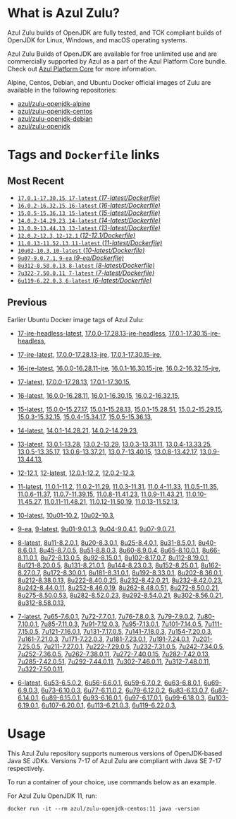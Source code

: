 What is Azul Zulu? 
======================================

Azul Zulu builds of OpenJDK are fully tested, and TCK compliant builds of OpenJDK for Linux, Windows, and macOS operating systems.

Azul Zulu Builds of OpenJDK are available for free unlimited use and are commercially supported by Azul as a part of the Azul Platform Core bundle.
Check out [Azul Platform Core][3] for more information.

Alpine, Centos, Debian, and Ubuntu Docker official images of Zulu are available in the following repositories:

  * [azul/zulu-openjdk-alpine][4]
  * [azul/zulu-openjdk-centos][5]
  * [azul/zulu-openjdk-debian][6]
  * [azul/zulu-openjdk][7]

Tags and `Dockerfile` links
===========================

Most Recent
-----------
 
   * [`17.0.1-17.30.15`, `17-latest` (*17-latest/Dockerfile)*][10]
   * [`16.0.2-16.32.15`, `16-latest` (*16-latest/Dockerfile)*][19]
   * [`15.0.5-15.36.13`, `15-latest` (*15-latest/Dockerfile)*][27]
   * [`14.0.2-14.29.23`, `14-latest` (*14-latest/Dockerfile)*][35]
   * [`13.0.9-13.44.13`, `13-latest` (*13-latest/Dockerfile)*][38]
   * [`12.0.2-12.3`, `12-12.1` (*12-12.1/Dockerfile)*][48]
   * [`11.0.13-11.52.13`, `11-latest` (*11-latest/Dockerfile)*][52]
   * [`10u02-10.3`, `10-latest` (*10-latest/Dockerfile)*][66]
   * [`9u07-9.0.7.1`, `9-ea` (*9-ea/Dockerfile)*][69]
   * [`8u312-8.58.0.13`, `8-latest` (*8-latest/Dockerfile)*][74]
   * [`7u322-7.50.0.11`, `7-latest` (*7-latest/Dockerfile)*][111]
   * [`6u119-6.22.0.3`, `6-latest` (*6-latest/Dockerfile)*][144]

Previous
--------

Earlier Ubuntu Docker image tags of Azul Zulu:

  * [17-jre-headless-latest][16],
  [17.0.0-17.28.13-jre-headless][17],
  [17.0.1-17.30.15-jre-headless][18],
  
  * [17-jre-latest][11],
  [17.0.0-17.28.13-jre][14],
  [17.0.1-17.30.15-jre][15],
  
  * [16-jre-latest][20],
  [16.0.0-16.28.11-jre][24],
  [16.0.1-16.30.15-jre][25],
  [16.0.2-16.32.15-jre][26],
  
  * [17-latest][10],
  [17.0.0-17.28.13][12],
  [17.0.1-17.30.15][13],
  
  * [16-latest][19],
  [16.0.0-16.28.11][21],
  [16.0.1-16.30.15][22],
  [16.0.2-16.32.15][23],
  
  * [15-latest][27],
  [15.0.0-15.27.17][28],
  [15.0.1-15.28.13][29],
  [15.0.1-15.28.51][30],
  [15.0.2-15.29.15][31],
  [15.0.3-15.32.15][32],
  [15.0.4-15.34.17][33],
  [15.0.5-15.36.13][34],
  
  * [14-latest][35],
  [14.0.1-14.28.21][36],
  [14.0.2-14.29.23][37],
  
  * [13-latest][38],
  [13.0.1-13.28][39],
  [13.0.2-13.29][40],
  [13.0.3-13.31.11][41],
  [13.0.4-13.33.25][42],
  [13.0.5-13.35.17][43],
  [13.0.6-13.37.21][44],
  [13.0.7-13.40.15][45],
  [13.0.8-13.42.17][46],
  [13.0.9-13.44.13][47],
  
  * [12-12.1][48],
  [12-latest][49],
  [12.0.1-12.2][50],
  [12.0.2-12.3][51],
  
  * [11-latest][52],
  [11.0.1-11.2][53],
  [11.0.2-11.29][54],
  [11.0.3-11.31][55],
  [11.0.4-11.33][56],
  [11.0.5-11.35][57],
  [11.0.6-11.37][58],
  [11.0.7-11.39.15][59],
  [11.0.8-11.41.23][60],
  [11.0.9-11.43.21][61],
  [11.0.10-11.45.27][62],
  [11.0.11-11.48.21][63],
  [11.0.12-11.50.19][64],
  [11.0.13-11.52.13][65],
  
  * [10-latest][66],
  [10u01-10.2][67],
  [10u02-10.3][68],
  
  * [9-ea][69],
  [9-latest][70],
  [9u01-9.0.1.3][71],
  [9u04-9.0.4.1][72],
  [9u07-9.0.7.1][73],
  
  * [8-latest][74],
  [8u11-8.2.0.1][75],
  [8u20-8.3.0.1][76],
  [8u25-8.4.0.1][77],
  [8u31-8.5.0.1][78],
  [8u40-8.6.0.1][79],
  [8u45-8.7.0.5][80],
  [8u51-8.8.0.3][81],
  [8u60-8.9.0.4][82],
  [8u65-8.10.0.1][83],
  [8u66-8.11.0.1][84],
  [8u72-8.13.0.5][85],
  [8u92-8.15.0.1][86],
  [8u102-8.17.0.7][87],
  [8u112-8.19.0.1][88],
  [8u121-8.20.0.5][89],
  [8u131-8.21.0.1][90],
  [8u144-8.23.0.3][91],
  [8u152-8.25.0.1][92],
  [8u162-8.27.0.7][93],
  [8u172-8.30.0.1][94],
  [8u181-8.31.0.1][95],
  [8u192-8.33.0.1][96],
  [8u202-8.36.0.1][97],
  [8u212-8.38.0.13][98],
  [8u222-8.40.0.25][99],
  [8u232-8.42.0.21][100],
  [8u232-8.42.0.23][101],
  [8u242-8.44.0.11][102],
  [8u252-8.46.0.19][103],
  [8u262-8.48.0.51][104],
  [8u272-8.50.0.21][105],
  [8u275-8.50.0.53][106],
  [8u282-8.52.0.23][107],
  [8u292-8.54.0.21][108],
  [8u302-8.56.0.21][109],
  [8u312-8.58.0.13][110],
  
  * [7-latest][111],
  [7u65-7.6.0.1][112],
  [7u72-7.7.0.1][113],
  [7u76-7.8.0.3][114],
  [7u79-7.9.0.2][115],
  [7u80-7.10.0.1][116],
  [7u85-7.11.0.3][117],
  [7u91-7.12.0.3][118],
  [7u95-7.13.0.1][119],
  [7u101-7.14.0.5][120],
  [7u111-7.15.0.5][121],
  [7u121-7.16.0.1][122],
  [7u131-7.17.0.5][123],
  [7u141-7.18.0.3][124],
  [7u154-7.20.0.3][125],
  [7u161-7.21.0.3][126],
  [7u171-7.22.0.3][127],
  [7u181-7.23.0.1][128],
  [7u191-7.24.0.1][129],
  [7u201-7.25.0.5][130],
  [7u211-7.27.0.1][131],
  [7u222-7.29.0.5][132],
  [7u232-7.31.0.5][133],
  [7u242-7.34.0.5][134],
  [7u252-7.36.0.5][135],
  [7u262-7.38.0.11][136],
  [7u272-7.40.0.15][137],
  [7u282-7.42.0.13][138],
  [7u285-7.42.0.51][139],
  [7u292-7.44.0.11][140],
  [7u302-7.46.0.11][141],
  [7u312-7.48.0.11][142],
  [7u322-7.50.0.11][143],
  
  * [6-latest][144],
  [6u53-6.5.0.2][145],
  [6u56-6.6.0.1][146],
  [6u59-6.7.0.2][147],
  [6u63-6.8.0.1][148],
  [6u69-6.9.0.3][149],
  [6u73-6.10.0.3][150],
  [6u77-6.11.0.2][151],
  [6u79-6.12.0.2][152],
  [6u83-6.13.0.7][153],
  [6u87-6.14.0.1][154],
  [6u89-6.15.0.1][155],
  [6u93-6.16.0.1][156],
  [6u97-6.17.0.1][157],
  [6u99-6.18.0.3][158],
  [6u103-6.19.0.1][159],
  [6u107-6.20.0.1][160],
  [6u113-6.21.0.3][161],
  [6u119-6.22.0.3][162],
  

Usage
=====

This Azul Zulu repository supports numerous versions of OpenJDK-based Java SE JDKs. Versions 7-17 of Azul Zulu are compliant with Java SE 7-17 respectively.

To run a container of your choice, use commands below as an example.

For Azul Zulu OpenJDK 11, run:

    docker run -it --rm azul/zulu-openjdk-centos:11 java -version

  [1]: https://www.azul.com/files/ZuluDocker60.gif
  [2]: https://www.azul.com/
  [3]: https://www.azul.com/products/core/
  [4]: https://hub.docker.com/r/azul/zulu-openjdk-alpine
  [5]: https://hub.docker.com/r/azul/zulu-openjdk-centos
  [6]: https://hub.docker.com/r/azul/zulu-openjdk-debian
  [7]: https://hub.docker.com/r/azul/zulu-openjdk


  [16]: https://github.com/zulu-openjdk/zulu-openjdk/blob/master/centos/17-jre-headless-latest/Dockerfile
  [17]: https://github.com/zulu-openjdk/zulu-openjdk/blob/master/centos/17.0.0-17.28.13-jre-headless/Dockerfile
  [18]: https://github.com/zulu-openjdk/zulu-openjdk/blob/master/centos/17.0.1-17.30.15-jre-headless/Dockerfile
  
  [11]: https://github.com/zulu-openjdk/zulu-openjdk/blob/master/centos/17-jre-latest/Dockerfile
  [14]: https://github.com/zulu-openjdk/zulu-openjdk/blob/master/centos/17.0.0-17.28.13-jre/Dockerfile
  [15]: https://github.com/zulu-openjdk/zulu-openjdk/blob/master/centos/17.0.1-17.30.15-jre/Dockerfile
  
  [20]: https://github.com/zulu-openjdk/zulu-openjdk/blob/master/centos/16-jre-latest/Dockerfile
  [24]: https://github.com/zulu-openjdk/zulu-openjdk/blob/master/centos/16.0.0-16.28.11-jre/Dockerfile
  [25]: https://github.com/zulu-openjdk/zulu-openjdk/blob/master/centos/16.0.1-16.30.15-jre/Dockerfile
  [26]: https://github.com/zulu-openjdk/zulu-openjdk/blob/master/centos/16.0.2-16.32.15-jre/Dockerfile
  
  [10]: https://github.com/zulu-openjdk/zulu-openjdk/blob/master/centos/17-latest/Dockerfile
  [12]: https://github.com/zulu-openjdk/zulu-openjdk/blob/master/centos/17.0.0-17.28.13/Dockerfile
  [13]: https://github.com/zulu-openjdk/zulu-openjdk/blob/master/centos/17.0.1-17.30.15/Dockerfile
  
  [19]: https://github.com/zulu-openjdk/zulu-openjdk/blob/master/centos/16-latest/Dockerfile
  [21]: https://github.com/zulu-openjdk/zulu-openjdk/blob/master/centos/16.0.0-16.28.11/Dockerfile
  [22]: https://github.com/zulu-openjdk/zulu-openjdk/blob/master/centos/16.0.1-16.30.15/Dockerfile
  [23]: https://github.com/zulu-openjdk/zulu-openjdk/blob/master/centos/16.0.2-16.32.15/Dockerfile
  
  [27]: https://github.com/zulu-openjdk/zulu-openjdk/blob/master/centos/15-latest/Dockerfile
  [28]: https://github.com/zulu-openjdk/zulu-openjdk/blob/master/centos/15.0.0-15.27.17/Dockerfile
  [29]: https://github.com/zulu-openjdk/zulu-openjdk/blob/master/centos/15.0.1-15.28.13/Dockerfile
  [30]: https://github.com/zulu-openjdk/zulu-openjdk/blob/master/centos/15.0.1-15.28.51/Dockerfile
  [31]: https://github.com/zulu-openjdk/zulu-openjdk/blob/master/centos/15.0.2-15.29.15/Dockerfile
  [32]: https://github.com/zulu-openjdk/zulu-openjdk/blob/master/centos/15.0.3-15.32.15/Dockerfile
  [33]: https://github.com/zulu-openjdk/zulu-openjdk/blob/master/centos/15.0.4-15.34.17/Dockerfile
  [34]: https://github.com/zulu-openjdk/zulu-openjdk/blob/master/centos/15.0.5-15.36.13/Dockerfile
  
  [35]: https://github.com/zulu-openjdk/zulu-openjdk/blob/master/centos/14-latest/Dockerfile
  [36]: https://github.com/zulu-openjdk/zulu-openjdk/blob/master/centos/14.0.1-14.28.21/Dockerfile
  [37]: https://github.com/zulu-openjdk/zulu-openjdk/blob/master/centos/14.0.2-14.29.23/Dockerfile
  
  [38]: https://github.com/zulu-openjdk/zulu-openjdk/blob/master/centos/13-latest/Dockerfile
  [39]: https://github.com/zulu-openjdk/zulu-openjdk/blob/master/centos/13.0.1-13.28/Dockerfile
  [40]: https://github.com/zulu-openjdk/zulu-openjdk/blob/master/centos/13.0.2-13.29/Dockerfile
  [41]: https://github.com/zulu-openjdk/zulu-openjdk/blob/master/centos/13.0.3-13.31.11/Dockerfile
  [42]: https://github.com/zulu-openjdk/zulu-openjdk/blob/master/centos/13.0.4-13.33.25/Dockerfile
  [43]: https://github.com/zulu-openjdk/zulu-openjdk/blob/master/centos/13.0.5-13.35.17/Dockerfile
  [44]: https://github.com/zulu-openjdk/zulu-openjdk/blob/master/centos/13.0.6-13.37.21/Dockerfile
  [45]: https://github.com/zulu-openjdk/zulu-openjdk/blob/master/centos/13.0.7-13.40.15/Dockerfile
  [46]: https://github.com/zulu-openjdk/zulu-openjdk/blob/master/centos/13.0.8-13.42.17/Dockerfile
  [47]: https://github.com/zulu-openjdk/zulu-openjdk/blob/master/centos/13.0.9-13.44.13/Dockerfile
  
  [48]: https://github.com/zulu-openjdk/zulu-openjdk/blob/master/centos/12-12.1/Dockerfile
  [49]: https://github.com/zulu-openjdk/zulu-openjdk/blob/master/centos/12-latest/Dockerfile
  [50]: https://github.com/zulu-openjdk/zulu-openjdk/blob/master/centos/12.0.1-12.2/Dockerfile
  [51]: https://github.com/zulu-openjdk/zulu-openjdk/blob/master/centos/12.0.2-12.3/Dockerfile
  
  [52]: https://github.com/zulu-openjdk/zulu-openjdk/blob/master/centos/11-latest/Dockerfile
  [53]: https://github.com/zulu-openjdk/zulu-openjdk/blob/master/centos/11.0.1-11.2/Dockerfile
  [54]: https://github.com/zulu-openjdk/zulu-openjdk/blob/master/centos/11.0.2-11.29/Dockerfile
  [55]: https://github.com/zulu-openjdk/zulu-openjdk/blob/master/centos/11.0.3-11.31/Dockerfile
  [56]: https://github.com/zulu-openjdk/zulu-openjdk/blob/master/centos/11.0.4-11.33/Dockerfile
  [57]: https://github.com/zulu-openjdk/zulu-openjdk/blob/master/centos/11.0.5-11.35/Dockerfile
  [58]: https://github.com/zulu-openjdk/zulu-openjdk/blob/master/centos/11.0.6-11.37/Dockerfile
  [59]: https://github.com/zulu-openjdk/zulu-openjdk/blob/master/centos/11.0.7-11.39.15/Dockerfile
  [60]: https://github.com/zulu-openjdk/zulu-openjdk/blob/master/centos/11.0.8-11.41.23/Dockerfile
  [61]: https://github.com/zulu-openjdk/zulu-openjdk/blob/master/centos/11.0.9-11.43.21/Dockerfile
  [62]: https://github.com/zulu-openjdk/zulu-openjdk/blob/master/centos/11.0.10-11.45.27/Dockerfile
  [63]: https://github.com/zulu-openjdk/zulu-openjdk/blob/master/centos/11.0.11-11.48.21/Dockerfile
  [64]: https://github.com/zulu-openjdk/zulu-openjdk/blob/master/centos/11.0.12-11.50.19/Dockerfile
  [65]: https://github.com/zulu-openjdk/zulu-openjdk/blob/master/centos/11.0.13-11.52.13/Dockerfile
  
  [66]: https://github.com/zulu-openjdk/zulu-openjdk/blob/master/centos/10-latest/Dockerfile
  [67]: https://github.com/zulu-openjdk/zulu-openjdk/blob/master/centos/10u01-10.2/Dockerfile
  [68]: https://github.com/zulu-openjdk/zulu-openjdk/blob/master/centos/10u02-10.3/Dockerfile
  
  [69]: https://github.com/zulu-openjdk/zulu-openjdk/blob/master/centos/9-ea/Dockerfile
  [70]: https://github.com/zulu-openjdk/zulu-openjdk/blob/master/centos/9-latest/Dockerfile
  [71]: https://github.com/zulu-openjdk/zulu-openjdk/blob/master/centos/9u01-9.0.1.3/Dockerfile
  [72]: https://github.com/zulu-openjdk/zulu-openjdk/blob/master/centos/9u04-9.0.4.1/Dockerfile
  [73]: https://github.com/zulu-openjdk/zulu-openjdk/blob/master/centos/9u07-9.0.7.1/Dockerfile
  
  [74]: https://github.com/zulu-openjdk/zulu-openjdk/blob/master/centos/8-latest/Dockerfile
  [75]: https://github.com/zulu-openjdk/zulu-openjdk/blob/master/centos/8u11-8.2.0.1/Dockerfile
  [76]: https://github.com/zulu-openjdk/zulu-openjdk/blob/master/centos/8u20-8.3.0.1/Dockerfile
  [77]: https://github.com/zulu-openjdk/zulu-openjdk/blob/master/centos/8u25-8.4.0.1/Dockerfile
  [78]: https://github.com/zulu-openjdk/zulu-openjdk/blob/master/centos/8u31-8.5.0.1/Dockerfile
  [79]: https://github.com/zulu-openjdk/zulu-openjdk/blob/master/centos/8u40-8.6.0.1/Dockerfile
  [80]: https://github.com/zulu-openjdk/zulu-openjdk/blob/master/centos/8u45-8.7.0.5/Dockerfile
  [81]: https://github.com/zulu-openjdk/zulu-openjdk/blob/master/centos/8u51-8.8.0.3/Dockerfile
  [82]: https://github.com/zulu-openjdk/zulu-openjdk/blob/master/centos/8u60-8.9.0.4/Dockerfile
  [83]: https://github.com/zulu-openjdk/zulu-openjdk/blob/master/centos/8u65-8.10.0.1/Dockerfile
  [84]: https://github.com/zulu-openjdk/zulu-openjdk/blob/master/centos/8u66-8.11.0.1/Dockerfile
  [85]: https://github.com/zulu-openjdk/zulu-openjdk/blob/master/centos/8u72-8.13.0.5/Dockerfile
  [86]: https://github.com/zulu-openjdk/zulu-openjdk/blob/master/centos/8u92-8.15.0.1/Dockerfile
  [87]: https://github.com/zulu-openjdk/zulu-openjdk/blob/master/centos/8u102-8.17.0.7/Dockerfile
  [88]: https://github.com/zulu-openjdk/zulu-openjdk/blob/master/centos/8u112-8.19.0.1/Dockerfile
  [89]: https://github.com/zulu-openjdk/zulu-openjdk/blob/master/centos/8u121-8.20.0.5/Dockerfile
  [90]: https://github.com/zulu-openjdk/zulu-openjdk/blob/master/centos/8u131-8.21.0.1/Dockerfile
  [91]: https://github.com/zulu-openjdk/zulu-openjdk/blob/master/centos/8u144-8.23.0.3/Dockerfile
  [92]: https://github.com/zulu-openjdk/zulu-openjdk/blob/master/centos/8u152-8.25.0.1/Dockerfile
  [93]: https://github.com/zulu-openjdk/zulu-openjdk/blob/master/centos/8u162-8.27.0.7/Dockerfile
  [94]: https://github.com/zulu-openjdk/zulu-openjdk/blob/master/centos/8u172-8.30.0.1/Dockerfile
  [95]: https://github.com/zulu-openjdk/zulu-openjdk/blob/master/centos/8u181-8.31.0.1/Dockerfile
  [96]: https://github.com/zulu-openjdk/zulu-openjdk/blob/master/centos/8u192-8.33.0.1/Dockerfile
  [97]: https://github.com/zulu-openjdk/zulu-openjdk/blob/master/centos/8u202-8.36.0.1/Dockerfile
  [98]: https://github.com/zulu-openjdk/zulu-openjdk/blob/master/centos/8u212-8.38.0.13/Dockerfile
  [99]: https://github.com/zulu-openjdk/zulu-openjdk/blob/master/centos/8u222-8.40.0.25/Dockerfile
  [100]: https://github.com/zulu-openjdk/zulu-openjdk/blob/master/centos/8u232-8.42.0.21/Dockerfile
  [101]: https://github.com/zulu-openjdk/zulu-openjdk/blob/master/centos/8u232-8.42.0.23/Dockerfile
  [102]: https://github.com/zulu-openjdk/zulu-openjdk/blob/master/centos/8u242-8.44.0.11/Dockerfile
  [103]: https://github.com/zulu-openjdk/zulu-openjdk/blob/master/centos/8u252-8.46.0.19/Dockerfile
  [104]: https://github.com/zulu-openjdk/zulu-openjdk/blob/master/centos/8u262-8.48.0.51/Dockerfile
  [105]: https://github.com/zulu-openjdk/zulu-openjdk/blob/master/centos/8u272-8.50.0.21/Dockerfile
  [106]: https://github.com/zulu-openjdk/zulu-openjdk/blob/master/centos/8u275-8.50.0.53/Dockerfile
  [107]: https://github.com/zulu-openjdk/zulu-openjdk/blob/master/centos/8u282-8.52.0.23/Dockerfile
  [108]: https://github.com/zulu-openjdk/zulu-openjdk/blob/master/centos/8u292-8.54.0.21/Dockerfile
  [109]: https://github.com/zulu-openjdk/zulu-openjdk/blob/master/centos/8u302-8.56.0.21/Dockerfile
  [110]: https://github.com/zulu-openjdk/zulu-openjdk/blob/master/centos/8u312-8.58.0.13/Dockerfile
  
  [111]: https://github.com/zulu-openjdk/zulu-openjdk/blob/master/centos/7-latest/Dockerfile
  [112]: https://github.com/zulu-openjdk/zulu-openjdk/blob/master/centos/7u65-7.6.0.1/Dockerfile
  [113]: https://github.com/zulu-openjdk/zulu-openjdk/blob/master/centos/7u72-7.7.0.1/Dockerfile
  [114]: https://github.com/zulu-openjdk/zulu-openjdk/blob/master/centos/7u76-7.8.0.3/Dockerfile
  [115]: https://github.com/zulu-openjdk/zulu-openjdk/blob/master/centos/7u79-7.9.0.2/Dockerfile
  [116]: https://github.com/zulu-openjdk/zulu-openjdk/blob/master/centos/7u80-7.10.0.1/Dockerfile
  [117]: https://github.com/zulu-openjdk/zulu-openjdk/blob/master/centos/7u85-7.11.0.3/Dockerfile
  [118]: https://github.com/zulu-openjdk/zulu-openjdk/blob/master/centos/7u91-7.12.0.3/Dockerfile
  [119]: https://github.com/zulu-openjdk/zulu-openjdk/blob/master/centos/7u95-7.13.0.1/Dockerfile
  [120]: https://github.com/zulu-openjdk/zulu-openjdk/blob/master/centos/7u101-7.14.0.5/Dockerfile
  [121]: https://github.com/zulu-openjdk/zulu-openjdk/blob/master/centos/7u111-7.15.0.5/Dockerfile
  [122]: https://github.com/zulu-openjdk/zulu-openjdk/blob/master/centos/7u121-7.16.0.1/Dockerfile
  [123]: https://github.com/zulu-openjdk/zulu-openjdk/blob/master/centos/7u131-7.17.0.5/Dockerfile
  [124]: https://github.com/zulu-openjdk/zulu-openjdk/blob/master/centos/7u141-7.18.0.3/Dockerfile
  [125]: https://github.com/zulu-openjdk/zulu-openjdk/blob/master/centos/7u154-7.20.0.3/Dockerfile
  [126]: https://github.com/zulu-openjdk/zulu-openjdk/blob/master/centos/7u161-7.21.0.3/Dockerfile
  [127]: https://github.com/zulu-openjdk/zulu-openjdk/blob/master/centos/7u171-7.22.0.3/Dockerfile
  [128]: https://github.com/zulu-openjdk/zulu-openjdk/blob/master/centos/7u181-7.23.0.1/Dockerfile
  [129]: https://github.com/zulu-openjdk/zulu-openjdk/blob/master/centos/7u191-7.24.0.1/Dockerfile
  [130]: https://github.com/zulu-openjdk/zulu-openjdk/blob/master/centos/7u201-7.25.0.5/Dockerfile
  [131]: https://github.com/zulu-openjdk/zulu-openjdk/blob/master/centos/7u211-7.27.0.1/Dockerfile
  [132]: https://github.com/zulu-openjdk/zulu-openjdk/blob/master/centos/7u222-7.29.0.5/Dockerfile
  [133]: https://github.com/zulu-openjdk/zulu-openjdk/blob/master/centos/7u232-7.31.0.5/Dockerfile
  [134]: https://github.com/zulu-openjdk/zulu-openjdk/blob/master/centos/7u242-7.34.0.5/Dockerfile
  [135]: https://github.com/zulu-openjdk/zulu-openjdk/blob/master/centos/7u252-7.36.0.5/Dockerfile
  [136]: https://github.com/zulu-openjdk/zulu-openjdk/blob/master/centos/7u262-7.38.0.11/Dockerfile
  [137]: https://github.com/zulu-openjdk/zulu-openjdk/blob/master/centos/7u272-7.40.0.15/Dockerfile
  [138]: https://github.com/zulu-openjdk/zulu-openjdk/blob/master/centos/7u282-7.42.0.13/Dockerfile
  [139]: https://github.com/zulu-openjdk/zulu-openjdk/blob/master/centos/7u285-7.42.0.51/Dockerfile
  [140]: https://github.com/zulu-openjdk/zulu-openjdk/blob/master/centos/7u292-7.44.0.11/Dockerfile
  [141]: https://github.com/zulu-openjdk/zulu-openjdk/blob/master/centos/7u302-7.46.0.11/Dockerfile
  [142]: https://github.com/zulu-openjdk/zulu-openjdk/blob/master/centos/7u312-7.48.0.11/Dockerfile
  [143]: https://github.com/zulu-openjdk/zulu-openjdk/blob/master/centos/7u322-7.50.0.11/Dockerfile
  
  [144]: https://github.com/zulu-openjdk/zulu-openjdk/blob/master/centos/6-latest/Dockerfile
  [145]: https://github.com/zulu-openjdk/zulu-openjdk/blob/master/centos/6u53-6.5.0.2/Dockerfile
  [146]: https://github.com/zulu-openjdk/zulu-openjdk/blob/master/centos/6u56-6.6.0.1/Dockerfile
  [147]: https://github.com/zulu-openjdk/zulu-openjdk/blob/master/centos/6u59-6.7.0.2/Dockerfile
  [148]: https://github.com/zulu-openjdk/zulu-openjdk/blob/master/centos/6u63-6.8.0.1/Dockerfile
  [149]: https://github.com/zulu-openjdk/zulu-openjdk/blob/master/centos/6u69-6.9.0.3/Dockerfile
  [150]: https://github.com/zulu-openjdk/zulu-openjdk/blob/master/centos/6u73-6.10.0.3/Dockerfile
  [151]: https://github.com/zulu-openjdk/zulu-openjdk/blob/master/centos/6u77-6.11.0.2/Dockerfile
  [152]: https://github.com/zulu-openjdk/zulu-openjdk/blob/master/centos/6u79-6.12.0.2/Dockerfile
  [153]: https://github.com/zulu-openjdk/zulu-openjdk/blob/master/centos/6u83-6.13.0.7/Dockerfile
  [154]: https://github.com/zulu-openjdk/zulu-openjdk/blob/master/centos/6u87-6.14.0.1/Dockerfile
  [155]: https://github.com/zulu-openjdk/zulu-openjdk/blob/master/centos/6u89-6.15.0.1/Dockerfile
  [156]: https://github.com/zulu-openjdk/zulu-openjdk/blob/master/centos/6u93-6.16.0.1/Dockerfile
  [157]: https://github.com/zulu-openjdk/zulu-openjdk/blob/master/centos/6u97-6.17.0.1/Dockerfile
  [158]: https://github.com/zulu-openjdk/zulu-openjdk/blob/master/centos/6u99-6.18.0.3/Dockerfile
  [159]: https://github.com/zulu-openjdk/zulu-openjdk/blob/master/centos/6u103-6.19.0.1/Dockerfile
  [160]: https://github.com/zulu-openjdk/zulu-openjdk/blob/master/centos/6u107-6.20.0.1/Dockerfile
  [161]: https://github.com/zulu-openjdk/zulu-openjdk/blob/master/centos/6u113-6.21.0.3/Dockerfile
  [162]: https://github.com/zulu-openjdk/zulu-openjdk/blob/master/centos/6u119-6.22.0.3/Dockerfile
  